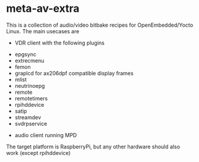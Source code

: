 meta-av-extra
=============

This is a collection of audio/video bitbake recipes for OpenEmbedded/Yocto Linux. The main usecases are 

* VDR client with the following plugins
- epgsync
- extrecmenu
- femon
- graplcd for ax206dpf compatible display frames
- mlist
- neutrinoepg
- remote
- remotetimers
- rpihddevice
- satip
- streamdev
- svdrpservice

* audio client running MPD

The target platform is RaspberryPi, but any other hardware should also work (except rpihddevice)
